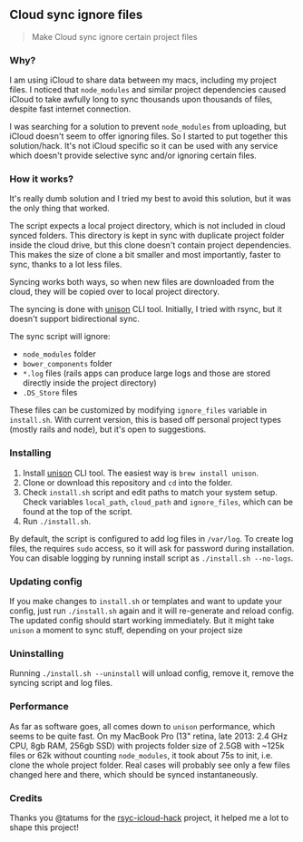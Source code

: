 ## Cloud sync ignore files

> Make Cloud sync ignore certain project files

### Why?

I am using iCloud to share data between my macs, including my project files. I noticed that `node_modules` and similar project dependencies caused iCloud to take awfully long to sync thousands upon thousands of files, despite fast internet connection.

I was searching for a solution to prevent `node_modules` from uploading, but iCloud doesn't seem to offer ignoring files. So I started to put together this solution/hack. It's not iCloud specific so it can be used with any service which doesn't provide selective sync and/or ignoring certain files.

### How it works?

It's really dumb solution and I tried my best to avoid this solution, but it was the only thing that worked.

The script expects a local project directory, which is not included in cloud synced folders. This directory is kept in sync with duplicate project folder inside the cloud drive, but this clone doesn't contain project dependencies. This makes the size of clone a bit smaller and most importantly, faster to sync, thanks to a lot less files.


Syncing works both ways, so when new files are downloaded from the cloud, they will be copied over to local project directory.

The syncing is done with [unison](https://www.cis.upenn.edu/~bcpierce/unison/index.html) CLI tool. Initially, I tried with rsync, but it doesn't support bidirectional sync.

The sync script will ignore:
 - `node_modules` folder
 - `bower_components` folder
 - `*.log` files (rails apps can produce large logs and those are stored directly inside the project directory)
 - `.DS_Store` files

These files can be customized by modifying `ignore_files` variable in `install.sh`. With current version, this is based off personal project types (mostly rails and node), but it's open to suggestions.

### Installing

1. Install [unison](https://www.cis.upenn.edu/~bcpierce/unison/download.html) CLI tool. The easiest way is `brew install unison`.
2. Clone or download this repository and `cd` into the folder.
3. Check `install.sh` script and edit paths to match your system setup. Check variables `local_path`, `cloud_path` and `ignore_files`, which can be found at the top of the script.
4. Run `./install.sh`.

By default, the script is configured to add log files in `/var/log`. To create log files, the requires `sudo` access, so it will ask for password during installation. You can disable logging by running install script as `./install.sh --no-logs`.

### Updating config

If you make changes to `install.sh` or templates and want to update your config, just run `./install.sh` again and it will re-generate and reload config. The updated config should start working immediately. But it might take `unison` a moment to sync stuff, depending on your project size

### Uninstalling

Running `./install.sh --uninstall` will unload config, remove it, remove the syncing script and log files.


### Performance

As far as software goes, all comes down to `unison` performance, which seems to be quite fast. On my MacBook Pro (13" retina, late 2013: 2.4 GHz CPU, 8gb RAM, 256gb SSD) with projects folder size of 2.5GB with ~125k files or 62k without counting `node_modules`, it took about 75s to init, i.e. clone the whole project folder. Real cases will probably see only a few files changed here and there, which should be synced instantaneously.


### Credits

Thanks you @tatums for the [rsyc-icloud-hack](https://github.com/tatums/rsyc-icloud-hack) project, it helped me a lot to shape this project!
